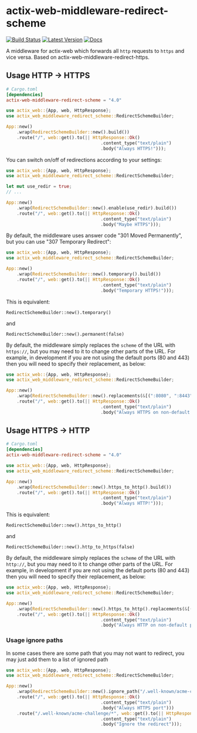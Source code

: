 # actix-web-middleware-redirect-scheme

[![Build Status](https://travis-ci.org/perdumonocle/actix-web-middleware-redirect-scheme.svg?branch=master)](https://travis-ci.org/perdumonocle/actix-web-middleware-redirect-scheme)
[![Latest Version](https://img.shields.io/crates/v/actix-web-middleware-redirect-scheme.svg)](https://crates.io/crates/actix-web-middleware-redirect-scheme)
[![Docs](https://docs.rs/actix-web-middleware-redirect-scheme/badge.svg)](https://docs.rs/actix-web-middleware-redirect-scheme)

A middleware for actix-web which forwards all `http` requests to `https` and vice versa. Based on actix-web-middleware-redirect-https.

## Usage HTTP -> HTTPS

```toml
# Cargo.toml
[dependencies]
actix-web-middleware-redirect-scheme = "4.0"
```

```rust
use actix_web::{App, web, HttpResponse};
use actix_web_middleware_redirect_scheme::RedirectSchemeBuilder;

App::new()
    .wrap(RedirectSchemeBuilder::new().build())
    .route("/", web::get().to(|| HttpResponse::Ok()
                                    .content_type("text/plain")
                                    .body("Always HTTPS!")));
```

You can switch on/off of redirections according to your settings:

```rust
use actix_web::{App, web, HttpResponse};
use actix_web_middleware_redirect_scheme::RedirectSchemeBuilder;

let mut use_redir = true;
// ...

App::new()
    .wrap(RedirectSchemeBuilder::new().enable(use_redir).build())
    .route("/", web::get().to(|| HttpResponse::Ok()
                                    .content_type("text/plain")
                                    .body("Maybe HTTPS")));
```

By default, the middleware uses answer code "301 Moved Permanently", but you can use "307 Temporary Redirect":

```rust
use actix_web::{App, web, HttpResponse};
use actix_web_middleware_redirect_scheme::RedirectSchemeBuilder;

App::new()
    .wrap(RedirectSchemeBuilder::new().temporary().build())
    .route("/", web::get().to(|| HttpResponse::Ok()
                                    .content_type("text/plain")
                                    .body("Temporary HTTPS!")));
```

This is equivalent:

```ignore
RedirectSchemeBuilder::new().temporary()
```
and
```ignore
RedirectSchemeBuilder::new().permanent(false)
```

By default, the middleware simply replaces the `scheme` of the URL with `https://`, but you may need to it to change other parts of the URL.
For example, in development if you are not using the default ports (80 and 443) then you will need to specify their replacement, as below:

```rust
use actix_web::{App, web, HttpResponse};
use actix_web_middleware_redirect_scheme::RedirectSchemeBuilder;

App::new()
    .wrap(RedirectSchemeBuilder::new().replacements(&[(":8080", ":8443")]).build())
    .route("/", web::get().to(|| HttpResponse::Ok()
                                    .content_type("text/plain")
                                    .body("Always HTTPS on non-default ports!")));
```

## Usage HTTPS -> HTTP

```toml
# Cargo.toml
[dependencies]
actix-web-middleware-redirect-scheme = "4.0"
```

```rust
use actix_web::{App, web, HttpResponse};
use actix_web_middleware_redirect_scheme::RedirectSchemeBuilder;

App::new()
    .wrap(RedirectSchemeBuilder::new().https_to_http().build())
    .route("/", web::get().to(|| HttpResponse::Ok()
                                    .content_type("text/plain")
                                    .body("Always HTTP!")));
```

This is equivalent:

```ignore
RedirectSchemeBuilder::new().https_to_http()
```
and
```ignore
RedirectSchemeBuilder::new().http_to_https(false)
```

By default, the middleware simply replaces the `scheme` of the URL with `http://`, but you may need to it to change other parts of the URL.
For example, in development if you are not using the default ports (80 and 443) then you will need to specify their replacement, as below:

```rust
use actix_web::{App, web, HttpResponse};
use actix_web_middleware_redirect_scheme::RedirectSchemeBuilder;

App::new()
    .wrap(RedirectSchemeBuilder::new().https_to_http().replacements(&[(":8443", ":8080")]).build())
    .route("/", web::get().to(|| HttpResponse::Ok()
                                    .content_type("text/plain")
                                    .body("Always HTTP on non-default ports!")));
```



### Usage ignore paths

In some cases there are some path that you may not want to redirect,  you may just add them to a list of ignored path

```rust
use actix_web::{App, web, HttpResponse};
use actix_web_middleware_redirect_scheme::RedirectSchemeBuilder;

App::new()
    .wrap(RedirectSchemeBuilder::new().ignore_path("/.well-known/acme-challenge/").build())
    .route("/", web::get().to(|| HttpResponse::Ok()
                                    .content_type("text/plain")
                                    .body("Always HTTPS port")))
    .route("/.well-known/acme-challenge/*", web::get().to(|| HttpResponse::Ok()
                                    .content_type("text/plain")
                                    .body("Ignore the redirect")));
```
